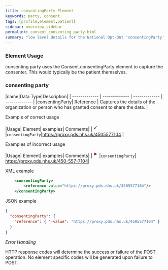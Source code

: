 ```yaml
---
title: consentingParty Element
keywords: party, consent
tags: [profile,element,patient]
sidebar: overview_sidebar
permalink: consent_consenting_party.html
summary: "low level details for the National Opt-Out 'consentingParty' element"
---
```

### Element Usage ###

consenting party uses the Consent.consentingParty element to capture the consenter. This would typically be the patient themselves.  

### consenting party ###

|name|Data Type|Description|
| ------------- | ------------- | ------------- | ------------- |
|consentingParty| Reference | Captures the details of the organization or person who has granted consent to share the data. |

Example of correct usage

|Usage| Element| examples| Comments|
|![Tick](images/tick.png)|`consentingParty`|https://proxy.pds.nhs.uk/4505577104 |

Examples of incorrect usage

|Usage| Element| examples| Comments|
|![Cross](images/cross.png)|`consentingParty`| https://proxy.pds.nhs.uk/450-557-7104|

XML example

```xml
    <consentingParty>
    	<reference value="https://proxy.pds.nhs.uk/4505577104"/>
    </consentingParty>
```

JSON example

```json
{
  "consentingParty": {
    "reference": { "-value": "https://proxy.pds.nhs.uk/4505577104" }
  }
}
```

*Error Handling*

HTTP response codes will determine the success or failure of the POST operation. No element specific codes will be generated upon failure to POST.



